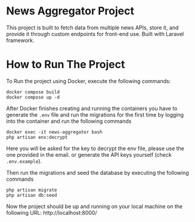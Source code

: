 
# News Aggregator Project

This project is built to fetch data from multiple news APIs, store it, and provide it through custom endpoints for front-end use. Built with Laravel framework.

# How to Run The Project

To Run the project using Docker, execute the following commands:
``` 
docker compose build
docker compose up -d 
```

After Docker finishes creating and running the containers you have to generate the `.env` file and run the migrations for the first time by logging into the container and run the following commands

```
docker exec -it news-aggregator bash
php artisan env:decrypt
```
Here you will be asked for the key to decrypt the env file, please use the one provided in the email. or generate the API keys yourself (check `.env.example`).

Then run the migrations and seed the database by executing the following commands

```
php artisan migrate
php artisan db:seed
```

Now the project should be up and running on your local machine on the following URL: http://localhost:8000/
